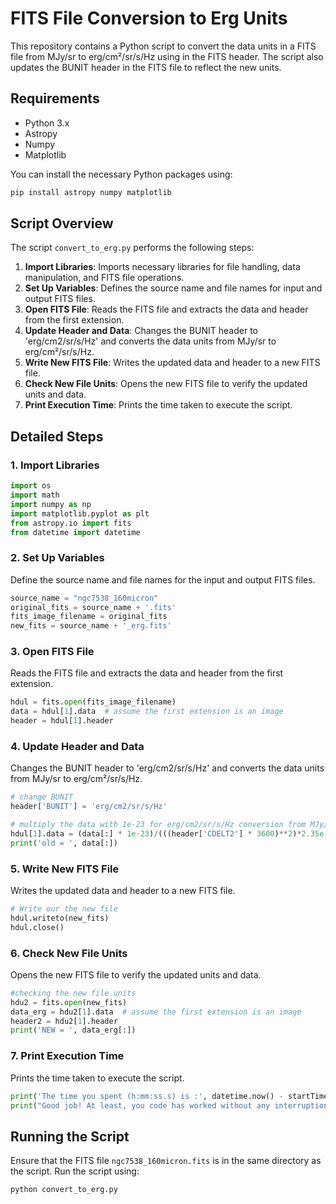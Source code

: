 
# FITS File Conversion to Erg Units

This repository contains a Python script to convert the data units in a FITS file from MJy/sr to erg/cm²/sr/s/Hz using in the FITS header. The script also updates the BUNIT header in the FITS file to reflect the new units.

## Requirements

- Python 3.x
- Astropy
- Numpy
- Matplotlib

You can install the necessary Python packages using:

```sh
pip install astropy numpy matplotlib
```

## Script Overview

The script `convert_to_erg.py` performs the following steps:

1. **Import Libraries**: Imports necessary libraries for file handling, data manipulation, and FITS file operations.
2. **Set Up Variables**: Defines the source name and file names for input and output FITS files.
3. **Open FITS File**: Reads the FITS file and extracts the data and header from the first extension.
4. **Update Header and Data**: Changes the BUNIT header to 'erg/cm2/sr/s/Hz' and converts the data units from MJy/sr to erg/cm²/sr/s/Hz.
5. **Write New FITS File**: Writes the updated data and header to a new FITS file.
6. **Check New File Units**: Opens the new FITS file to verify the updated units and data.
7. **Print Execution Time**: Prints the time taken to execute the script.

## Detailed Steps

### 1. Import Libraries

```python
import os
import math
import numpy as np
import matplotlib.pyplot as plt
from astropy.io import fits
from datetime import datetime
```

### 2. Set Up Variables

Define the source name and file names for the input and output FITS files.

```python
source_name = "ngc7538_160micron"
original_fits = source_name + '.fits'
fits_image_filename = original_fits
new_fits = source_name + '_erg.fits'
```

### 3. Open FITS File

Reads the FITS file and extracts the data and header from the first extension.

```python
hdul = fits.open(fits_image_filename)
data = hdul[1].data  # assume the first extension is an image
header = hdul[1].header
```

### 4. Update Header and Data

Changes the BUNIT header to 'erg/cm2/sr/s/Hz' and converts the data units from MJy/sr to erg/cm²/sr/s/Hz.

```python
# change BUNIT
header['BUNIT'] = 'erg/cm2/sr/s/Hz'

# multiply the data with 1e-23 for erg/cm2/sr/s/Hz conversion from MJy/sr
hdul[1].data = (data[:] * 1e-23)/(((header['CDELT2'] * 3600)**2)*2.35e-11)
print('old = ', data[:])
```

### 5. Write New FITS File

Writes the updated data and header to a new FITS file.

```python
# Write our the new file
hdul.writeto(new_fits)
hdul.close()
```

### 6. Check New File Units

Opens the new FITS file to verify the updated units and data.

```python
#checking the new file units
hdu2 = fits.open(new_fits)
data_erg = hdu2[1].data  # assume the first extension is an image
header2 = hdu2[1].header
print('NEW = ', data_erg[:])
```

### 7. Print Execution Time

Prints the time taken to execute the script.

```python
print('The time you spent (h:mm:ss.s) is :', datetime.now() - startTime)
print("Good job! At least, you code has worked without any interruption.")
```

## Running the Script

Ensure that the FITS file `ngc7538_160micron.fits` is in the same directory as the script. Run the script using:

```sh
python convert_to_erg.py
```
